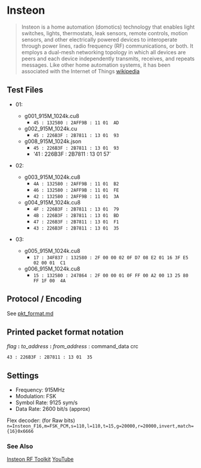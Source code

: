 # Insteon

> Insteon is a home automation (domotics) technology that enables light switches, lights, thermostats, leak sensors, remote controls, motion sensors, and other electrically powered devices to interoperate through power lines, radio frequency (RF) communications, or both.
> It employs a dual-mesh networking topology in which all devices are peers and each device independently transmits, receives, and repeats messages.
> Like other home automation systems, it has been associated with the Internet of Things
[wikipedia](https://en.wikipedia.org/wiki/Insteon)

## Test Files

* 01:
   * g001_915M_1024k.cu8
     * `45 : 132580 : 2AFF9B : 11 01  AD`
   * g002_915M_1024k.cu
     * `45 : 226B3F : 2B7811 : 13 01  93`
   * g008_915M_1024k.json
     * `45 : 226B3F : 2B7811 : 13 01  93`
     * '41 : 226B3F : 2B7811 : 13 01  57`



* 02:
    * g003_915M_1024k.cu8
      * `4A : 132580 : 2AFF9B : 11 01  B2`
      * `46 : 132580 : 2AFF9B : 11 01  FE`
      * `42 : 132580 : 2AFF9B : 11 01  3A`
    * g004_915M_1024k.cu8
      * `4F : 226B3F : 2B7811 : 13 01  79`
      * `4B : 226B3F : 2B7811 : 13 01  BD`
      * `47 : 226B3F : 2B7811 : 13 01  F1`
      * `43 : 226B3F : 2B7811 : 13 01  35`

* 03:
    * g005_915M_1024k.cu8
      * `17 : 34F837 : 132580 : 2F 00 00 02 0F D7 08 E2 01 16 3F E5 02 00 01  C1`
    * g006_915M_1024k.cu8
      * `15 : 132580 : 247864 : 2F 00 00 01 0F FF 00 A2 00 13 25 80 FF 1F 00  4A`

## Protocol / Encoding

See [pkt_format.md](pkt_format.md)


## Printed packet format notation

   *flag* **:** *to_address* **:** *from_address* : command_data crc

`43 : 226B3F : 2B7811 : 13 01  35`



## Settings

- Frequency: 915MHz
- Modulation: FSK
- Symbol Rate: 9125 sym/s
- Data Rate: 2600 bit/s (approx)

Flex decoder:  (for Raw bits)
    `n=Insteon_F16,m=FSK_PCM,s=110,l=110,t=15,g=20000,r=20000,invert,match={16}0x6666`


### See Also

[Insteon RF Toolkit](https://github.com/evilpete/insteonrf)
[YouTube](https://www.youtube.com/watch?v=dy1LTQLmPtM)


